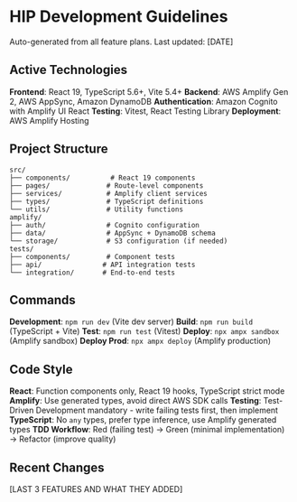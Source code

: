 # HIP Development Guidelines

Auto-generated from all feature plans. Last updated: [DATE]

## Active Technologies
**Frontend**: React 19, TypeScript 5.6+, Vite 5.4+
**Backend**: AWS Amplify Gen 2, AWS AppSync, Amazon DynamoDB
**Authentication**: Amazon Cognito with Amplify UI React
**Testing**: Vitest, React Testing Library
**Deployment**: AWS Amplify Hosting

## Project Structure
```
src/
├── components/          # React 19 components
├── pages/              # Route-level components  
├── services/           # Amplify client services
├── types/              # TypeScript definitions
└── utils/              # Utility functions
amplify/
├── auth/               # Cognito configuration
├── data/               # AppSync + DynamoDB schema
└── storage/            # S3 configuration (if needed)
tests/
├── components/         # Component tests
├── api/               # API integration tests
└── integration/       # End-to-end tests
```

## Commands
**Development**: `npm run dev` (Vite dev server)
**Build**: `npm run build` (TypeScript + Vite)
**Test**: `npm run test` (Vitest)
**Deploy**: `npx ampx sandbox` (Amplify sandbox)
**Deploy Prod**: `npx ampx deploy` (Amplify production)

## Code Style
**React**: Function components only, React 19 hooks, TypeScript strict mode
**Amplify**: Use generated types, avoid direct AWS SDK calls
**Testing**: Test-Driven Development mandatory - write failing tests first, then implement
**TypeScript**: No `any` types, prefer type inference, use Amplify generated types
**TDD Workflow**: Red (failing test) → Green (minimal implementation) → Refactor (improve quality)

## Recent Changes
[LAST 3 FEATURES AND WHAT THEY ADDED]

<!-- MANUAL ADDITIONS START -->
<!-- MANUAL ADDITIONS END -->